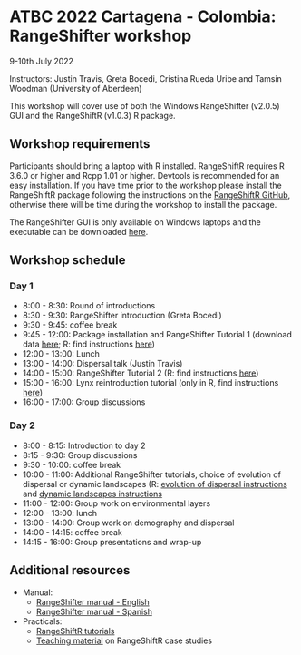 # ATBC 2022 Cartagena - Colombia: RangeShifter workshop

9-10th July 2022

Instructors: Justin Travis, Greta Bocedi, Cristina Rueda Uribe and Tamsin Woodman (University of Aberdeen)

This workshop will cover use of both the Windows RangeShifter (v2.0.5) GUI and the RangeShiftR (v1.0.3) R package.

## Workshop requirements

Participants should bring a laptop with R installed. RangeShiftR requires R 3.6.0 or higher and Rcpp 1.01 or higher. Devtools is recommended for an easy installation. If you have time prior to the workshop please install the RangeShiftR package following the instructions on the [RangeShiftR GitHub](https://rangeshifter.github.io/RangeshiftR-tutorials/installing.html), otherwise there will be time during the workshop to install the package.

The RangeShifter GUI is only available on Windows laptops and the executable can be downloaded [here](https://github.com/RangeShifter/RangeShifter-software-and-documentation).

## Workshop schedule

### Day 1

* 8:00 - 8:30: Round of introductions
* 8:30 - 9:30: RangeShifter introduction (Greta Bocedi)
* 9:30 - 9:45: coffee break
* 9:45 - 12:00: Package installation and RangeShifter Tutorial 1 (download data [here](https://github.com/RangeShifter/RangeShifter-software-and-documentation); R: find instructions [here](https://rangeshifter.github.io/RangeshiftR-tutorials/tutorial_1.html#1_Simulating_range_expansions))  
* 12:00 - 13:00: Lunch
* 13:00 - 14:00: Dispersal talk (Justin Travis)
* 14:00 - 15:00: RangeShifter Tutorial 2 (R: find instructions [here](https://rangeshifter.github.io/RangeshiftR-tutorials/tutorial_2.html))
* 15:00 - 16:00: Lynx reintroduction tutorial (only in R, find instructions [here](https://github.com/RangeShifter/IBS2022_RS_workshop/blob/main/code/Prac2_RangeShiftR_Lynx.R))
* 16:00 - 17:00: Group discussions

### Day 2

* 8:00 - 8:15: Introduction to day 2
* 8:15 - 9:30: Group discussions
* 9:30 - 10:00: coffee break
* 10:00 - 11:00: Additional RangeShifter tutorials, choice of evolution of dispersal or dynamic landscapes (R: [evolution of dispersal instructions](https://rangeshifter.github.io/RangeshiftR-tutorials/tutorial_4.html) and [dynamic landscapes instructions](https://rangeshifter.github.io/RangeshiftR-tutorials/tutorial_3.html)
* 11:00 - 12:00: Group work on environmental layers
* 12:00 - 13:00: lunch
* 13:00 - 14:00: Group work on demography and dispersal
* 14:00 - 14:15: coffee break
* 14:15 - 16:00: Group presentations and wrap-up

## Additional resources

* Manual:
    * [RangeShifter manual - English](https://tinyurl.com/RangeShifter-ManuelEN)
    * [RangeShifter manual - Spanish](https://tinyurl.com/RangeShifter-ManualEsp)
* Practicals:
    * [RangeShiftR tutorials](https://rangeshifter.github.io/RangeshiftR-tutorials/)
    * [Teaching material](https://damariszurell.github.io/EEC-QCB/) on RangeShiftR case studies


